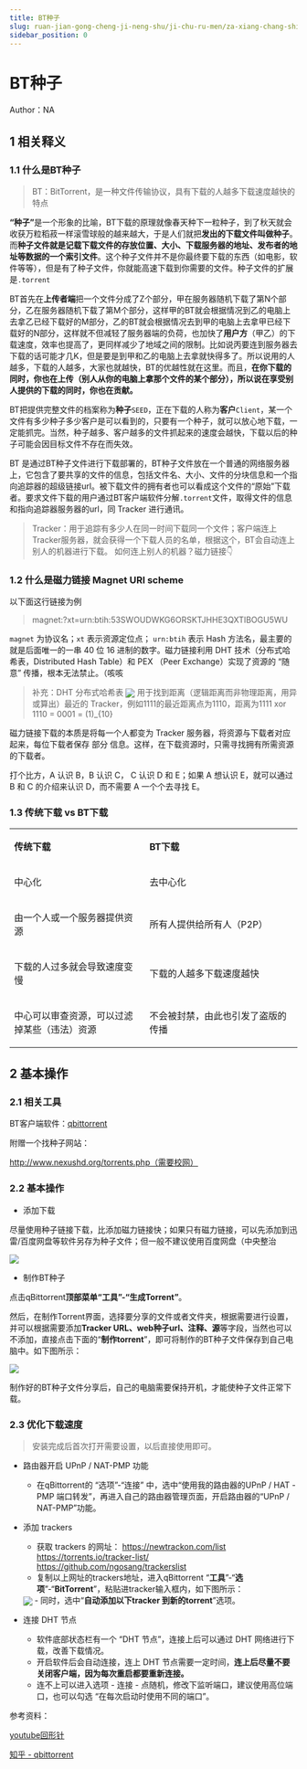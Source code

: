 ```yaml
---
title: BT种子
slug: ruan-jian-gong-cheng-ji-neng-shu/ji-chu-ru-men/za-xiang-chang-shi/bt-zhong-zi/bt-zhong-zi
sidebar_position: 0
---
```


# BT种子

Author：NA

## 1 相关释义

### 1.1 什么是BT种子

> BT：BitTorrent，是一种文件传输协议，具有下载的人越多下载速度越快的特点

<b>“种子”</b>是一个形象的比喻，BT下载的原理就像春天种下一粒种子，到了秋天就会收获万粒稻菽一样滚雪球般的越来越大，于是人们就把<b>发出的下载文件叫做种子</b>。而<b>种子文件就是记载下载文件的存放位置、大小、下载服务器的地址、发布者的地址等数据的一个索引文件</b>。这个种子文件并不是你最终要下载的东西（如电影，软件等等），但是有了种子文件，你就能高速下载到你需要的文件。种子文件的扩展是`.torrent`

BT首先在<b>上传者端</b>把一个文件分成了Z个部分，甲在服务器随机下载了第N个部分，乙在服务器随机下载了第M个部分，这样甲的BT就会根据情况到乙的电脑上去拿乙已经下载好的M部分，乙的BT就会根据情况去到甲的电脑上去拿甲已经下载好的N部分，这样就不但减轻了服务器端的负荷，也加快了<b>用户方</b>（甲乙）的下载速度，效率也提高了，更同样减少了地域之间的限制。比如说丙要连到服务器去下载的话可能才几K，但是要是到甲和乙的电脑上去拿就快得多了。所以说用的人越多，下载的人越多，大家也就越快，BT的优越性就在这里。而且，<b>在你下载的同时，你也在上传（别人从你的电脑上拿那个文件的某个部分），所以说在享受别人提供的下载的同时，你也在贡献。</b>

BT把提供完整文件的档案称为<b>种子</b>`SEED`，正在下载的人称为<b>客户</b>`Client`，某一个文件有多少种子多少客户是可以看到的，只要有一个种子，就可以放心地下载，一定能抓完。当然，种子越多、客户越多的文件抓起来的速度会越快，下载以后的种子可能会因目标文件不存在而失效。

BT 是通过BT种子文件进行下载部署的，BT种子文件放在一个普通的网络服务器上，它包含了要共享的文件的信息，包括文件名、大小、文件的分块信息和一个指向追踪器的超级链接url。被下载文件的拥有者也可以看成这个文件的“原始”下载者。要求文件下载的用户通过BT客户端软件分解`.torrent`文件，取得文件的信息和指向追踪器服务器的url，同 Tracker 进行通讯。

> Tracker：用于追踪有多少人在同一时间下载同一个文件；客户端连上Tracker服务器，就会获得一个下载人员的名单，根据这个，BT会自动连上别人的机器进行下载。
> 如何连上别人的机器？磁力链接👇

### 1.2 什么是磁力链接 Magnet URI scheme

以下面这行链接为例

> magnet:?xt=urn:btih:53SWOUDWKG6ORSKTJHHE3QXTIBOGU5WU

`magnet` 为协议名；`xt` 表示资源定位点； `urn:btih` 表示 Hash 方法名，最主要的就是后面唯一的一串 40 位 16 进制的数字。磁力链接利用 DHT 技术（分布式哈希表，Distributed Hash Table）和 PEX （Peer Exchange）实现了资源的 “随意” 传播，根本无法禁止。（咳咳

> 补充：DHT 分布式哈希表
> <img src="/assets/ORhjbA1Hcoo8RHxfSr6cOg0Knpb.png" src-width="1922" src-height="800" align="center"/>
> 用于找到距离（逻辑距离而非物理距离，用异或算出）最近的 Tracker，例如1111的最近距离点为1110，距离为1111 xor 1110 = 0001 = (1)_{10}

磁力链接下载的本质是将每一个人都变为 Tracker 服务器，将资源与下载者对应起来，每位下载者保存 部分 信息。这样，在下载资源时，只需寻找拥有所需资源的下载者。

打个比方，A 认识 B，B 认识 C， C 认识 D 和 E；如果 A 想认识 E，就可以通过 B 和 C 的介绍来认识 D，而不需要 A 一个个去寻找 E。

### 1.3 传统下载 vs BT下载

<table>
<colgroup>
<col width="273"/>
<col width="303"/>
</colgroup>
<tbody>
<tr><td><p><b>传统下载</b></p></td><td><p><b>BT下载</b></p></td></tr>
<tr><td><p>中心化</p></td><td><p>去中心化</p></td></tr>
<tr><td><p>由一个人或一个服务器提供资源</p></td><td><p>所有人提供给所有人（P2P）</p></td></tr>
<tr><td><p>下载的人过多就会导致速度变慢</p></td><td><p>下载的人越多下载速度越快</p></td></tr>
<tr><td><p>中心可以审查资源，可以过滤掉某些（违法）资源</p></td><td><p>不会被封禁，由此也引发了盗版的传播</p></td></tr>
</tbody>
</table>

## 2 基本操作

### 2.1 相关工具

BT客户端软件：<u>qbittorrent</u>

附赠一个找种子网站：

http://www.nexushd.org/torrents.php（需要校网）

### 2.2 基本操作

- 添加下载

尽量使用种子链接下载，比添加磁力链接快；如果只有磁力链接，可以先添加到迅雷/百度网盘等软件另存为种子文件；但一般不建议使用百度网盘（中央整治

<img src="/assets/LRkNbVmZdoKZp5xUXvMcGAHbnPg.png" src-width="327" src-height="191" align="center"/>

- 制作BT种子

点击qBittorrent<b>顶部菜单“工具”-“生成Torrent”</b>。

然后，在制作Torrent界面，选择要分享的文件或者文件夹，根据需要进行设置，并可以根据需要添加<b>Tracker URL、web种子url、注释、源</b>等字段，当然也可以不添加，直接点击下面的“<b>制作torrent</b>”，即可将制作的BT种子文件保存到自己电脑中。如下图所示：

<img src="/assets/I3Ikbr5JkowkWxxE5IZccbNDnLh.png" src-width="912" src-height="694" align="center"/>

制作好的BT种子文件分享后，自己的电脑需要保持开机，才能使种子文件正常下载。

### 2.3 优化下载速度

> 安装完成后首次打开需要设置，以后直接使用即可。

- 路由器开启 UPnP / NAT-PMP 功能
    - 在qBittorrent的 “选项”-“连接” 中，选中“使用我的路由器的UPnP / HAT -PMP 端口转发”，再进入自己的路由器管理页面，开启路由器的“UPnP / NAT-PMP”功能。

- 添加 trackers
    - 获取 trackers 的网址：
        https://newtrackon.com/list
        https://torrents.io/tracker-list/
        https://github.com/ngosang/trackerslist
    - 复制以上网址的trackers地址，进入qBittorrent “<b>工具</b>”-“<b>选项</b>”-“<b>BitTorrent</b>”，粘贴进tracker输入框内，如下图所示：
    <img src="/assets/C4zPbMiaYomFKmx7EWrci45ynVe.png" src-width="781" src-height="623" align="center"/>
    - 同时，选中“<b>自动添加以下tracker 到新的torrent</b>”选项。

- 连接 DHT 节点
    - 软件底部状态栏有一个 “DHT 节点”，连接上后可以通过 DHT 网络进行下载，改善下载情况。
    - 开启软件后会自动连接，连上 DHT 节点需要一定时间，<b>连上后尽量不要关闭客户端，因为每次重启都要重新连接。</b>
    - 连不上可以进入选项 - 连接 - 点随机，修改下监听端口，建议使用高位端口，也可以勾选 “在每次启动时使用不同的端口”。

参考资料：

[youtube回形针](https://www.youtube.com/watch?v=jp0bF9Qu2Jw)

[知乎 - qbittorrent](https://zhuanlan.zhihu.com/p/64254201)

